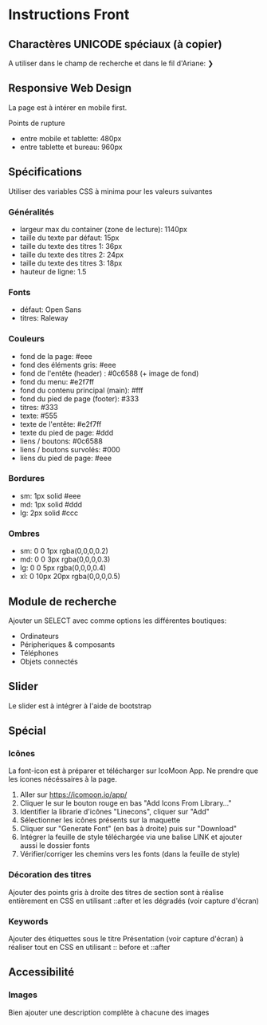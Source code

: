 # Instructions Front

## Charactères UNICODE spéciaux (à copier)
A utiliser dans le champ de recherche et dans le fil d'Ariane: ❯

## Responsive Web Design
La page est à intérer en mobile first.

Points de rupture
- entre mobile et tablette: 480px
- entre tablette et bureau: 960px

## Spécifications

Utiliser des variables CSS à minima pour les valeurs suivantes

### Généralités
- largeur max du container (zone de lecture): 1140px
- taille du texte par défaut: 15px
- taille du texte des titres 1: 36px
- taille du texte des titres 2: 24px
- taille du texte des titres 3: 18px
- hauteur de ligne: 1.5

### Fonts
- défaut: Open Sans
- titres: Raleway

### Couleurs
- fond de la page: #eee
- fond des éléments gris: #eee
- fond de l'entête (header) : #0c6588 (+ image de fond)
- fond du menu: #e2f7ff
- fond du contenu principal (main): #fff
- fond du pied de page (footer): #333
- titres: #333
- texte: #555
- texte de l'entête: #e2f7ff
- texte du pied de page: #ddd
- liens / boutons: #0c6588
- liens / boutons survolés: #000
- liens du pied de page: #eee

### Bordures
- sm: 1px solid #eee
- md: 1px solid #ddd
- lg: 2px solid #ccc

### Ombres
- sm: 0 0 1px rgba(0,0,0,0.2)
- md: 0 0 3px rgba(0,0,0,0.3)
- lg: 0 0 5px rgba(0,0,0,0.4)
- xl: 0 10px 20px rgba(0,0,0,0.5)

## Module de recherche

Ajouter un SELECT avec comme options les différentes boutiques:
- Ordinateurs
- Péripheriques & composants
- Téléphones
- Objets connectés

## Slider
Le slider est à intégrer à l'aide de bootstrap


## Spécial

### Icônes
La font-icon est à préparer et télécharger sur IcoMoon App. Ne prendre que les icones nécéssaires à la page.
1. Aller sur https://icomoon.io/app/
2. Cliquer le sur le bouton rouge en bas "Add Icons From Library…"
3. Identifier la librarie d'icônes "Linecons", cliquer sur "Add"
4. Sélectionner les icônes présents sur la maquette
5. Cliquer sur "Generate Font" (en bas à droite) puis sur "Download"
6. Intégrer la feuille de style téléchargée via une balise LINK et ajouter aussi le dossier fonts
7. Vérifier/corriger les chemins vers les fonts (dans la feuille de style)

### Décoration des titres
Ajouter des points gris à droite des titres de section sont à réalise entièrement en CSS en utilisant ::after et les dégradés (voir capture d'écran)

### Keywords
Ajouter des étiquettes sous le titre Présentation (voir capture d'écran)
à réaliser tout en CSS en utilisant :: before et ::after



## Accessibilité

### Images
Bien ajouter une description complête à chacune des images